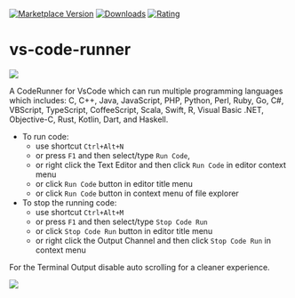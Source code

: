 [![Marketplace Version](https://vsmarketplacebadge.apphb.com/version-short/harryhopkinson.vs-code-runner.svg)](https://marketplace.visualstudio.com/items?itemName=harryhopkinson.vs-code-runner) [![Downloads](https://vsmarketplacebadge.apphb.com/downloads-short/harryhopkinson.vs-code-runner.svg)](https://marketplace.visualstudio.com/items?itemName=harryhopkinson.vs-code-runner) [![Rating](https://vsmarketplacebadge.apphb.com/rating-short/harryhopkinson.vs-code-runner.svg)](https://marketplace.visualstudio.com/items?itemName=harryhopkinson.vs-code-runner)

# vs-code-runner

<a href="https://github.com/Harry-Hopkinson">
	<img src= "https://images.weserv.nl/?url=avatars.githubusercontent.com/u/63599884?v=4&h=100&w=100&fit=cover&mask=circle&maxage=7d">
</a>

A CodeRunner for VsCode which can run multiple programming languages which includes:
C, C++, Java, JavaScript, PHP, Python, Perl, Ruby, Go, C#, VBScript, TypeScript, CoffeeScript, Scala, Swift, R, Visual Basic .NET, Objective-C, Rust, Kotlin, Dart, and Haskell.

* To run code:
  * use shortcut `Ctrl+Alt+N`
  * or press `F1` and then select/type `Run Code`, 
  * or right click the Text Editor and then click `Run Code` in editor context menu
  * or click `Run Code` button in editor title menu
  * or click `Run Code` button in context menu of file explorer
* To stop the running code:
  * use shortcut `Ctrl+Alt+M`
  * or press `F1` and then select/type `Stop Code Run`
  * or click `Stop Code Run` button in editor title menu
  * or right click the Output Channel and then click `Stop Code Run` in context menu

For the Terminal Output disable auto scrolling for a cleaner experience.

<image src=images/auto-scroll.PNG>

